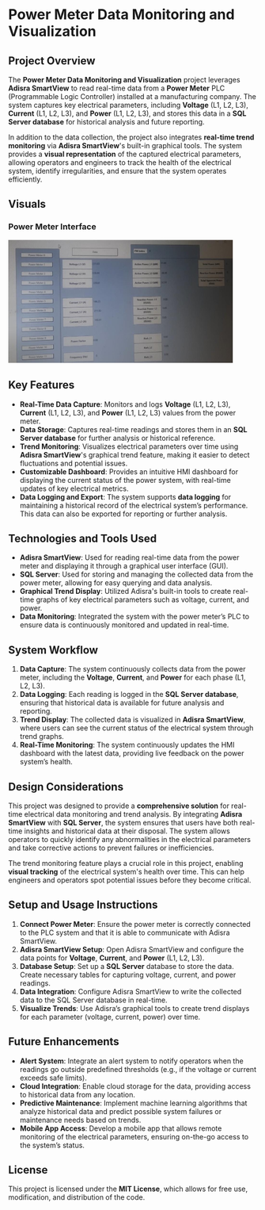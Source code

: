 # Power Meter Data Monitoring and Visualization

## Project Overview
The **Power Meter Data Monitoring and Visualization** project leverages **Adisra SmartView** to read real-time data from a **Power Meter** PLC (Programmable Logic Controller) installed at a manufacturing company. The system captures key electrical parameters, including **Voltage** (L1, L2, L3), **Current** (L1, L2, L3), and **Power** (L1, L2, L3), and stores this data in a **SQL Server database** for historical analysis and future reporting.

In addition to the data collection, the project also integrates **real-time trend monitoring** via **Adisra SmartView**'s built-in graphical tools. The system provides a **visual representation** of the captured electrical parameters, allowing operators and engineers to track the health of the electrical system, identify irregularities, and ensure that the system operates efficiently.

## Visuals

### Power Meter Interface
<img src="PM.jpeg" width="90%">

## Key Features
- **Real-Time Data Capture**: Monitors and logs **Voltage** (L1, L2, L3), **Current** (L1, L2, L3), and **Power** (L1, L2, L3) values from the power meter.
- **Data Storage**: Captures real-time readings and stores them in an **SQL Server database** for further analysis or historical reference.
- **Trend Monitoring**: Visualizes electrical parameters over time using **Adisra SmartView**'s graphical trend feature, making it easier to detect fluctuations and potential issues.
- **Customizable Dashboard**: Provides an intuitive HMI dashboard for displaying the current status of the power system, with real-time updates of key electrical metrics.
- **Data Logging and Export**: The system supports **data logging** for maintaining a historical record of the electrical system’s performance. This data can also be exported for reporting or further analysis.

## Technologies and Tools Used
- **Adisra SmartView**: Used for reading real-time data from the power meter and displaying it through a graphical user interface (GUI).
- **SQL Server**: Used for storing and managing the collected data from the power meter, allowing for easy querying and data analysis.
- **Graphical Trend Display**: Utilized Adisra's built-in tools to create real-time graphs of key electrical parameters such as voltage, current, and power.
- **Data Monitoring**: Integrated the system with the power meter’s PLC to ensure data is continuously monitored and updated in real-time.

## System Workflow
1. **Data Capture**: The system continuously collects data from the power meter, including the **Voltage**, **Current**, and **Power** for each phase (L1, L2, L3).
2. **Data Logging**: Each reading is logged in the **SQL Server database**, ensuring that historical data is available for future analysis and reporting.
3. **Trend Display**: The collected data is visualized in **Adisra SmartView**, where users can see the current status of the electrical system through trend graphs.
4. **Real-Time Monitoring**: The system continuously updates the HMI dashboard with the latest data, providing live feedback on the power system’s health.

## Design Considerations
This project was designed to provide a **comprehensive solution** for real-time electrical data monitoring and trend analysis. By integrating **Adisra SmartView** with **SQL Server**, the system ensures that users have both real-time insights and historical data at their disposal. The system allows operators to quickly identify any abnormalities in the electrical parameters and take corrective actions to prevent failures or inefficiencies.

The trend monitoring feature plays a crucial role in this project, enabling **visual tracking** of the electrical system's health over time. This can help engineers and operators spot potential issues before they become critical.

## Setup and Usage Instructions
1. **Connect Power Meter**: Ensure the power meter is correctly connected to the PLC system and that it is able to communicate with Adisra SmartView.
2. **Adisra SmartView Setup**: Open Adisra SmartView and configure the data points for **Voltage**, **Current**, and **Power** (L1, L2, L3).
3. **Database Setup**: Set up a **SQL Server** database to store the data. Create necessary tables for capturing voltage, current, and power readings.
4. **Data Integration**: Configure Adisra SmartView to write the collected data to the SQL Server database in real-time.
5. **Visualize Trends**: Use Adisra’s graphical tools to create trend displays for each parameter (voltage, current, power) over time.

## Future Enhancements
- **Alert System**: Integrate an alert system to notify operators when the readings go outside predefined thresholds (e.g., if the voltage or current exceeds safe limits).
- **Cloud Integration**: Enable cloud storage for the data, providing access to historical data from any location.
- **Predictive Maintenance**: Implement machine learning algorithms that analyze historical data and predict possible system failures or maintenance needs based on trends.
- **Mobile App Access**: Develop a mobile app that allows remote monitoring of the electrical parameters, ensuring on-the-go access to the system’s status.

## License
This project is licensed under the **MIT License**, which allows for free use, modification, and distribution of the code.
